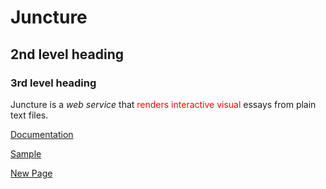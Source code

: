 <param ve-config 
       title="Digital PENI" 
       author="Ron"
       layout="vertical"   banner="https://upload.wikimedia.org/wikipedia/commons/thumb/f/f7/The_Great_Belt_Bridge%2C_Eastern_Bridge%2C_August_2020_-01.jpg/1024px-The_Great_Belt_Bridge%2C_Eastern_Bridge%2C_August_2020_-01.jpg">

# Juncture

## 2nd level heading

### 3rd level heading

Juncture is a _web service_ that <span style="color:red;">renders interactive visual</span> essays from plain text files.
<param ve-image src="https://upload.wikimedia.org/wikipedia/commons/b/b2/Ontluikende_bloemknoppen_van_een_Hosta_%27June%27._21-07-2020_%28d.j.b.%29_01.jpg" label="Flower buds of Hosta June." license="https://creativecommons.org/licenses/by-sa/4.0/deed.en">

[Documentation](help)

[Sample](https://www.google.com)

[New Page](new-page)
